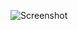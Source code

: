 ![Screenshot](https://raw.githubusercontent.com/Cryakl/Ultimate-RAT-Collection/refs/heads/main/THTRat/Screenshot.png)

